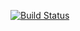 [![Build Status](https://app.travis-ci.com/mawande10/bootcamp-terminal-tests.svg?branch=main)](https://app.travis-ci.com/mawande10/bootcamp-terminal-tests)